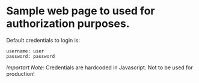 # Sample web page to used for authorization purposes.
Default credentials to login is:
```
username: user
password: password
```

*Importart Note:* Credentials are hardcoded in Javascript. Not to be used for production! 
